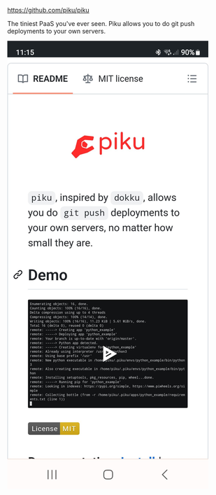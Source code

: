 https://github.com/piku/piku

The tiniest PaaS you've ever seen. Piku allows you to do git push deployments to your own servers.

![](_asset/Screenshot_20240609_111514_Kiwi%20Browser.jpg)
